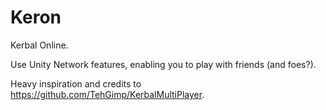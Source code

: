 Keron
=====

Kerbal Online.

Use Unity Network features, enabling you to play with friends (and foes?).

Heavy inspiration and credits to https://github.com/TehGimp/KerbalMultiPlayer.
